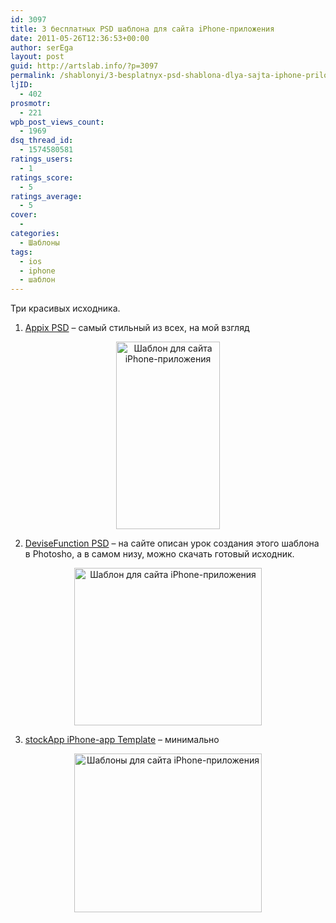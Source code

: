 ```yaml
---
id: 3097
title: 3 бесплатных PSD шаблона для сайта iPhone-приложения
date: 2011-05-26T12:36:53+00:00
author: serEga
layout: post
guid: http://artslab.info/?p=3097
permalink: /shablonyi/3-besplatnyx-psd-shablona-dlya-sajta-iphone-prilozheniya/
ljID:
  - 402
prosmotr:
  - 221
wpb_post_views_count:
  - 1969
dsq_thread_id:
  - 1574580581
ratings_users:
  - 1
ratings_score:
  - 5
ratings_average:
  - 5
cover:
  -
categories:
  - Шаблоны
tags:
  - ios
  - iphone
  - шаблон
---
```

Три красивых исходника.

1. [Appix PSD](http://www.themeskingdom.com/en/post/TK_Freebie_Complete_site_layout_-_Appix_psd/201) &#8211; самый стильный из всех, на мой взгляд

<center>
  <a href="http://googledrive.com/host/0B9lHVSSSdxdxd0hjdUdmRzY3Tjg/iphone_app_template_appix.jpg"><img src="http://googledrive.com/host/0B9lHVSSSdxdxd0hjdUdmRzY3Tjg/iphone_app_template_appix-166x300.jpg" alt="Шаблон для сайта iPhone-приложения" title="iphone_app_template_appix" width="166" height="300" class="alignnone size-medium wp-image-3146" srcset="http://googledrive.com/host/0B9lHVSSSdxdxd0hjdUdmRzY3Tjg/iphone_app_template_appix-166x300.jpg 166w, http://googledrive.com/host/0B9lHVSSSdxdxd0hjdUdmRzY3Tjg/iphone_app_template_appix-568x1024.jpg 568w, http://googledrive.com/host/0B9lHVSSSdxdxd0hjdUdmRzY3Tjg/iphone_app_template_appix.jpg 570w" sizes="(max-width: 166px) 100vw, 166px" /></a>
</center>

2. [DeviseFunction PSD](http://devisefunction.com/2010/01/09/simple-iphone-application-website-layout-in-photoshop/) &#8211; на сайте описан урок создания этого шаблона в Photosho, а в самом низу, можно скачать готовый исходник.

<center>
  <a href="http://googledrive.com/host/0B9lHVSSSdxdxd0hjdUdmRzY3Tjg/iphone_app_template_devisef.jpg"><img src="http://googledrive.com/host/0B9lHVSSSdxdxd0hjdUdmRzY3Tjg/iphone_app_template_devisef-300x252.jpg" alt="Шаблон для сайта iPhone-приложения" title="iphone_app_template_devisef" width="300" height="252" class="alignnone size-medium wp-image-3147" srcset="http://googledrive.com/host/0B9lHVSSSdxdxd0hjdUdmRzY3Tjg/iphone_app_template_devisef-300x252.jpg 300w, http://googledrive.com/host/0B9lHVSSSdxdxd0hjdUdmRzY3Tjg/iphone_app_template_devisef.jpg 1024w" sizes="(max-width: 300px) 100vw, 300px" /></a>
</center>

3. [stockApp iPhone-app Template](http://www.bevelandemboss.net/show-template.php?id=21) &#8211; минимально

<center>
  <a href="http://googledrive.com/host/0B9lHVSSSdxdxd0hjdUdmRzY3Tjg/iphone_app_template_stockapp1.jpg"><img src="http://googledrive.com/host/0B9lHVSSSdxdxd0hjdUdmRzY3Tjg/iphone_app_template_stockapp1-300x254.jpg" alt="Шаблоны для сайта iPhone-приложения" title="iphone_app_template_stockapp" width="300" height="254" class="alignnone size-medium wp-image-3149" /></a>
</center>